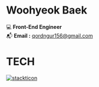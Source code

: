<!-- <div align="center"> -->
<div>

# Woohyeok Baek

💻 **Front-End Engineer**<br>
📬 **Email :** qordngur156@gmail.com<br>

# TECH

[![stackticon](https://firebasestorage.googleapis.com/v0/b/stackticon-81399.appspot.com/o/images%2F1704265063444?alt=media&token=ed121dcf-f91b-4a98-809e-0442e91fd572)](https://github.com/msdio/stackticon)

<!-- https://msdio.github.io/stackticon/#/ -->

<!-- <p herf="https://skillicons.dev">
    <img src="https://skillicons.dev/icons?i=html,css,js,react,nextjs,redux,mongodb&perline=7"/>
</p> -->

</div>


<!-- ![HTML badge](https://img.shields.io/badge/HTML-E34F26?style=flat-square&logo=HTML&logoColor=white) ![CSS badge](https://img.shields.io/badge/CSS-1572B6?style=flat-square&logo=CSS&logoColor=white) ![JavaScript badge](https://img.shields.io/badge/Javascript-F7DF1E?style=flat-square&logo=javascript&logoColor=white)
![React badge](https://img.shields.io/badge/React-61DAFB?style=flat-square&logo=react&logoColor=white) ![Node.js badge](https://img.shields.io/badge/Node.js-339933?style=flat-square&logo=node.js&logoColor=white) ![Next badge](https://img.shields.io/badge/Next-000000?style=flat-square&logo=next.js&logoColor=white) ![MongoDB badge](https://img.shields.io/badge/MongoDB-47A248?style=flat-square&logo=mongoDB&logoColor=white)
![Git badge](https://img.shields.io/badge/Git-F05032?style=flat-square&logo=Git&logoColor=white)   -->
